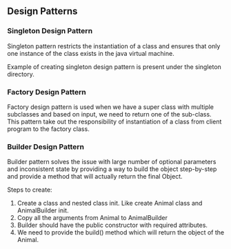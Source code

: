 ## Design Patterns

### Singleton Design Pattern

Singleton pattern restricts the instantiation of a class and ensures that only
one instance of the class exists in the java virtual machine.

Example of creating singleton design pattern is present under the singleton directory.

### Factory Design Pattern

Factory design pattern is used when we have a super class with multiple subclasses
and based on input, we need to return one of the sub-class. This
pattern take out the responsibility of instantiation of a class from client
program to the factory class.

### Builder Design Pattern

Builder pattern solves the issue with large number of optional parameters
and inconsistent state by providing a way to build the object step-by-step
and provide a method that will actually return the final Object.

Steps to create: 
1) Create a class and nested class init. Like create Animal class and AnimalBuilder init.
2) Copy all the arguments from Animal to AnimalBuilder
3) Builder should have the public constructor with required attributes.
4) We need to provide the build() method which will return the object of the Animal.




